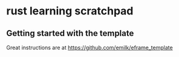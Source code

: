 # rust learning scratchpad

## Getting started with the template

Great instructions are at https://github.com/emilk/eframe_template
